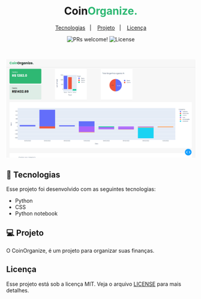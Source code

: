 <h1 align="center">
  <span>Coin</span><span style="color: #2EB873 ">Organize.</span>
</h1>

<p align="center">
  <a href="#-tecnologias">Tecnologias</a>&nbsp;&nbsp;&nbsp;|&nbsp;&nbsp;&nbsp;
  <a href="#-projeto">Projeto</a>&nbsp;&nbsp;&nbsp;|&nbsp;&nbsp;&nbsp;
  <a href="#memo-licença">Licença</a>
</p>

<p align="center">
 <img src="https://img.shields.io/static/v1?label=PRs&message=welcome&color=49AA26&labelColor=000000" alt="PRs welcome!"/>

  <img alt="License" src="https://img.shields.io/static/v1?label=license&message=MIT&color=49AA26&labelColor=000000">
</p>

<br>

<p align="center">
 <img src="./.github/banner.PNG">
</p>

## 🚀 Tecnologias

Esse projeto foi desenvolvido com as seguintes tecnologias:

- Python
- CSS
- Python notebook


## 💻 Projeto

O CoinOrganize, é um projeto para organizar suas finanças.


## Licença

Esse projeto está sob a licença MIT. Veja o arquivo [LICENSE](.github/LICENSE.md) para mais detalhes.
